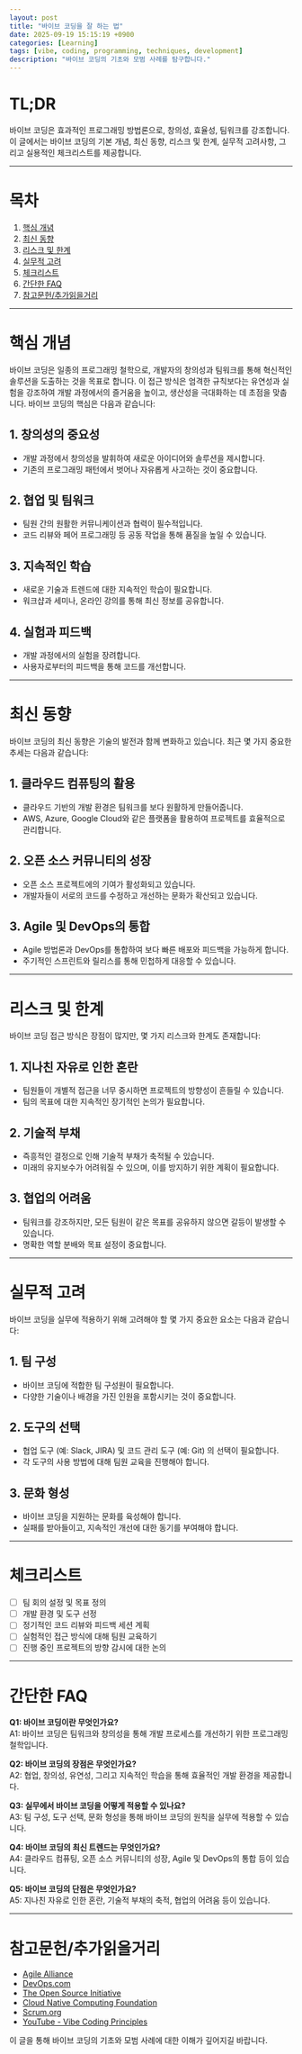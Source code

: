 ```yaml
---
layout: post
title: "바이브 코딩을 잘 하는 법"
date: 2025-09-19 15:15:19 +0900
categories: [Learning]
tags: [vibe, coding, programming, techniques, development]
description: "바이브 코딩의 기초와 모범 사례를 탐구합니다."
---
```


# TL;DR
바이브 코딩은 효과적인 프로그래밍 방법론으로, 창의성, 효율성, 팀워크를 강조합니다. 이 글에서는 바이브 코딩의 기본 개념, 최신 동향, 리스크 및 한계, 실무적 고려사항, 그리고 실용적인 체크리스트를 제공합니다.

---

# 목차
1. [핵심 개념](#핵심-개념)
2. [최신 동향](#최신-동향)
3. [리스크 및 한계](#리스크-및-한계)
4. [실무적 고려](#실무적-고려)
5. [체크리스트](#체크리스트)
6. [간단한 FAQ](#간단한-faq)
7. [참고문헌/추가읽을거리](#참고문헌추가읽을거리)

---

# 핵심 개념
바이브 코딩은 일종의 프로그래밍 철학으로, 개발자의 창의성과 팀워크를 통해 혁신적인 솔루션을 도출하는 것을 목표로 합니다. 이 접근 방식은 엄격한 규칙보다는 유연성과 실험을 강조하여 개발 과정에서의 즐거움을 높이고, 생산성을 극대화하는 데 초점을 맞춥니다. 바이브 코딩의 핵심은 다음과 같습니다:

## 1. 창의성의 중요성
- 개발 과정에서 창의성을 발휘하여 새로운 아이디어와 솔루션을 제시합니다.
- 기존의 프로그래밍 패턴에서 벗어나 자유롭게 사고하는 것이 중요합니다.

## 2. 협업 및 팀워크
- 팀원 간의 원활한 커뮤니케이션과 협력이 필수적입니다.
- 코드 리뷰와 페어 프로그래밍 등 공동 작업을 통해 품질을 높일 수 있습니다.

## 3. 지속적인 학습
- 새로운 기술과 트렌드에 대한 지속적인 학습이 필요합니다.
- 워크샵과 세미나, 온라인 강의를 통해 최신 정보를 공유합니다.

## 4. 실험과 피드백
- 개발 과정에서의 실험을 장려합니다.
- 사용자로부터의 피드백을 통해 코드를 개선합니다.

---

# 최신 동향
바이브 코딩의 최신 동향은 기술의 발전과 함께 변화하고 있습니다. 최근 몇 가지 중요한 추세는 다음과 같습니다:

## 1. 클라우드 컴퓨팅의 활용
- 클라우드 기반의 개발 환경은 팀워크를 보다 원활하게 만들어줍니다.
- AWS, Azure, Google Cloud와 같은 플랫폼을 활용하여 프로젝트를 효율적으로 관리합니다.

## 2. 오픈 소스 커뮤니티의 성장
- 오픈 소스 프로젝트에의 기여가 활성화되고 있습니다.
- 개발자들이 서로의 코드를 수정하고 개선하는 문화가 확산되고 있습니다.

## 3. Agile 및 DevOps의 통합
- Agile 방법론과 DevOps를 통합하여 보다 빠른 배포와 피드백을 가능하게 합니다.
- 주기적인 스프린트와 릴리스를 통해 민첩하게 대응할 수 있습니다.

---

# 리스크 및 한계
바이브 코딩 접근 방식은 장점이 많지만, 몇 가지 리스크와 한계도 존재합니다:

## 1. 지나친 자유로 인한 혼란
- 팀원들이 개별적 접근을 너무 중시하면 프로젝트의 방향성이 흔들릴 수 있습니다.
- 팀의 목표에 대한 지속적인 장기적인 논의가 필요합니다.

## 2. 기술적 부채
- 즉흥적인 결정으로 인해 기술적 부채가 축적될 수 있습니다.
- 미래의 유지보수가 어려워질 수 있으며, 이를 방지하기 위한 계획이 필요합니다.

## 3. 협업의 어려움
- 팀워크를 강조하지만, 모든 팀원이 같은 목표를 공유하지 않으면 갈등이 발생할 수 있습니다.
- 명확한 역할 분배와 목표 설정이 중요합니다.

---

# 실무적 고려
바이브 코딩을 실무에 적용하기 위해 고려해야 할 몇 가지 중요한 요소는 다음과 같습니다:

## 1. 팀 구성
- 바이브 코딩에 적합한 팀 구성원이 필요합니다.
- 다양한 기술이나 배경을 가진 인원을 포함시키는 것이 중요합니다.

## 2. 도구의 선택
- 협업 도구 (예: Slack, JIRA) 및 코드 관리 도구 (예: Git) 의 선택이 필요합니다.
- 각 도구의 사용 방법에 대해 팀원 교육을 진행해야 합니다.

## 3. 문화 형성
- 바이브 코딩을 지원하는 문화를 육성해야 합니다.
- 실패를 받아들이고, 지속적인 개선에 대한 동기를 부여해야 합니다.

---

# 체크리스트
- [ ] 팀 회의 설정 및 목표 정의
- [ ] 개발 환경 및 도구 선정
- [ ] 정기적인 코드 리뷰와 피드백 세션 계획
- [ ] 실험적인 접근 방식에 대해 팀원 교육하기
- [ ] 진행 중인 프로젝트의 방향 감시에 대한 논의

---

# 간단한 FAQ
**Q1: 바이브 코딩이란 무엇인가요?**  
A1: 바이브 코딩은 팀워크와 창의성을 통해 개발 프로세스를 개선하기 위한 프로그래밍 철학입니다.

**Q2: 바이브 코딩의 장점은 무엇인가요?**  
A2: 협업, 창의성, 유연성, 그리고 지속적인 학습을 통해 효율적인 개발 환경을 제공합니다.

**Q3: 실무에서 바이브 코딩을 어떻게 적용할 수 있나요?**  
A3: 팀 구성, 도구 선택, 문화 형성을 통해 바이브 코딩의 원칙을 실무에 적용할 수 있습니다.

**Q4: 바이브 코딩의 최신 트렌드는 무엇인가요?**  
A4: 클라우드 컴퓨팅, 오픈 소스 커뮤니티의 성장, Agile 및 DevOps의 통합 등이 있습니다.

**Q5: 바이브 코딩의 단점은 무엇인가요?**  
A5: 지나친 자유로 인한 혼란, 기술적 부채의 축적, 협업의 어려움 등이 있습니다.

---

# 참고문헌/추가읽을거리
- [Agile Alliance](https://www.agilealliance.org)  
- [DevOps.com](https://devops.com)  
- [The Open Source Initiative](https://opensource.org)  
- [Cloud Native Computing Foundation](https://www.cncf.io)  
- [Scrum.org](https://www.scrum.org)  
- [YouTube - Vibe Coding Principles](https://www.youtube.com/watch?v=vibe-coding)  

이 글을 통해 바이브 코딩의 기초와 모범 사례에 대한 이해가 깊어지길 바랍니다.

